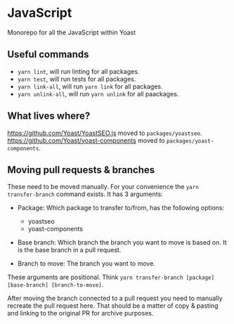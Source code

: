 # JavaScript

Monorepo for all the JavaScript within Yoast

## Useful commands

* `yarn lint`, will run linting for all packages.
* `yarn test`, will run tests for all packages.
* `yarn link-all`, will run `yarn link` for all packages.
* `yarn unlink-all`, will run `yarn unlink` for all paackages.

## What lives where?

https://github.com/Yoast/YoastSEO.js moved to `packages/yoastseo`.
https://github.com/Yoast/yoast-components moved to `packages/yoast-components`.

## Moving pull requests & branches

These need to be moved manually. For your convenience the `yarn transfer-branch` command exists. It has 3 arguments:

* Package: Which package to transfer to/from, has the following options:

    * yoastseo
    * yoast-components

* Base branch: Which branch the branch you want to move is based on. It is the base branch in a pull request.

* Branch to move: The branch you want to move.

These arguments are positional. Think `yarn transfer-branch [package] [base-branch] [branch-to-move]`.

After moving the branch connected to a pull request you need to manually recreate the pull request here. That should be a matter of copy & pasting and linking to the original PR for archive purposes.
